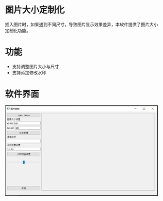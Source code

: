 # 图片大小定制化

插入图片时，如果遇到不同尺寸，导致图片显示效果差异，本软件提供了图片大小定制化功能。

# 功能
- 支持调整图片大小与尺寸
- 支持添加修改水印

# 软件界面
![image](/img/image_view_op.JPG)
